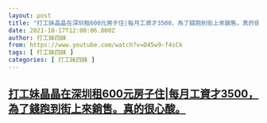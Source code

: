 ```yaml
---
layout: post
title: "打工妹晶晶在深圳租600元房子住|每月工資才3500，為了錢跑到街上來銷售。真的很心酸。"
date: 2021-10-17T12:00:06.000Z
author: 打工妹四妹
from: https://www.youtube.com/watch?v=D45w9-f4sCk
tags: [ 打工妹四妹 ]
categories: [ 打工妹四妹 ]
---
```

<!--1634472006000-->
[打工妹晶晶在深圳租600元房子住|每月工資才3500，為了錢跑到街上來銷售。真的很心酸。](https://www.youtube.com/watch?v=D45w9-f4sCk)
------

<div>

</div>
